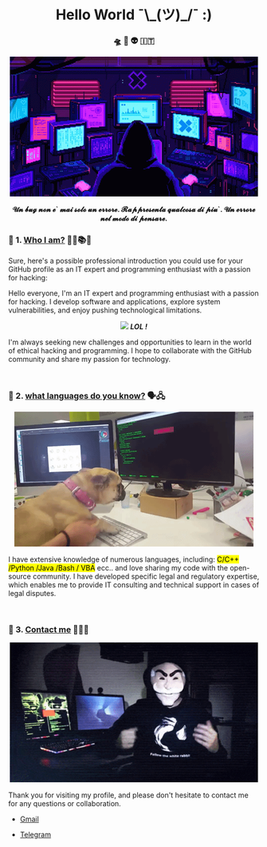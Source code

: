 <h1 align ="center"> Hello World ¯\_(ツ)_/¯ :)</h1>

<p align="center">
    <h3 align="center"> 🛸 👾 👽 🇮🇹</h3>
<p>

<p align="center">
<img src="hacker.gif">
</p>
<p align="center">
<b>𝓤𝓷 𝓫𝓾𝓰 𝓷𝓸𝓷 𝓮` 𝓶𝓪𝓲 𝓼𝓸𝓵𝓸 𝓾𝓷 𝓮𝓻𝓻𝓸𝓻𝓮. 𝓡𝓪𝓹𝓹𝓻𝓮𝓼𝓮𝓷𝓽𝓪 𝓺𝓾𝓪𝓵𝓬𝓸𝓼𝓪 𝓭𝓲 𝓹𝓲𝓾`. 𝓤𝓷 𝓮𝓻𝓻𝓸𝓻𝓮 𝓷𝓮𝓵 𝓶𝓸𝓭𝓸 𝓭𝓲 𝓹𝓮𝓷𝓼𝓪𝓻𝓮.</b>
</p>

### 🔗 1. <u>Who I am?</u>  👨‍💻📚💯

Sure, here's a possible professional introduction you could use for your GitHub profile as an IT expert and programming enthusiast with a passion for hacking:

Hello everyone, I'm an IT expert and programming enthusiast with a passion for hacking. I develop software and applications, explore system vulnerabilities, and enjoy pushing technological limitations.


<p align="center">
    <img src="anonballoT.gif">
    <i><b>LOL !</b></i>
</p>

I'm always seeking new challenges and opportunities to learn in the world of ethical hacking and programming. I hope to collaborate with the GitHub community and share my passion for technology.

<br>

### 🔗 2. <u>what languages do you know?</u> 🗣️🖧

<p align="center">
<img src="hackerdog.gif">
</p>

I have extensive knowledge of numerous languages, including: <mark>C/C++ /Python /Java /Bash / VBA</mark> ecc.. and love sharing my code with the open-source 
community. I have developed specific legal and regulatory expertise, 
which enables me to provide IT consulting and technical support in cases of legal disputes.

<br>

### 🔗 3. <u>Contact me</u> 🤙🏼💯

<p align="center">
<img src="fsociety.gif" width="498" height="280">
</p>

Thank you for visiting my profile, and please don't hesitate to contact me for any questions or collaboration.

- [Gmail](https://mail.google.com/mail/u/0/?tab=km#inbox?compose=CllgCHrgmLCPBRBtTvXVkcWcNNTSZSSZfbDFNHCPmBhfNrTtPQLlKqtvHxWnDqqNqKkWCxnmTbq)

- [Telegram](https://t.me/fsistemy)


